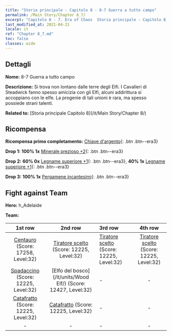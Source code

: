 ```yaml
---
title: "Storia principale - Capitolo 8 - 8-7 Guerra a tutto campo"
permalink: /Main Story/Chapter 8_7/
excerpt: "Capitolo 8 - 7. Era of Chaos  Storia principale - Capitolo 8_7. 8-7 Guerra a tutto campo"
last_modified_at: 2021-04-21
locale: it
ref: "Chapter 8_7.md"
toc: false
classes: wide
---
```


## Dettagli

 **Nome:** 8-7 Guerra a tutto campo

 **Descrizione:** Si trova non lontano dalle terre degli Elfi. I Cavalieri di Steadwick fanno spesso amicizia con gli Elfi, alcuni addirittura si accoppiano con le elfe. La progenie di tali unioni è rara, ma spesso possiede strani talenti.

 **Related to:** [Storia principale Capitolo 8](/it/Main Story/Chapter 8/)

## Ricompensa

 **Ricompensa primo completamento:** [Chiave d'argento](/it/Items/con_693/){: .btn .btn--era3}

 **Drop 1:** **100% 1x** [Minerale prezioso +2](/it/Items/mat_26/){: .btn .btn--era3}

 **Drop 2:** **60% 0x** [Legname superiore +1](/it/Items/mat_20/){: .btn .btn--era3}, **40% 1x** [Legname superiore +1](/it/Items/mat_20/){: .btn .btn--era3}

 **Drop 3:** **100% 1x** [Pergamene incantesimi](/it/Items/con_694/){: .btn .btn--era3}


## Fight against Team
 **Hero:** h_Adelaide

 **Team:**


  | 1st row | 2nd row | 3rd row | 4th row |
  |:----:|:----:|:----|:----:|
  | [Centauro](/it/units/Centaur/) (Score: 17258, Level:32)  | [Tiratore scelto](/it/units/Marksman/) (Score: 12225, Level:32)  | [Tiratore scelto](/it/units/Marksman/) (Score: 12225, Level:32)  | [Tiratore scelto](/it/units/Marksman/) (Score: 12225, Level:32)  |
  | [Spadaccino](/it/units/Swordsman/) (Score: 12225, Level:32)  | [Elfo del bosco](/it/units/Wood Elf/) (Score: 12427, Level:32)  | - | - |
  | [Catafratto](/it/units/Cavalier/) (Score: 12225, Level:32)  | [Catafratto](/it/units/Cavalier/) (Score: 12225, Level:32)  | - | - |
  | - | - | - | - |


